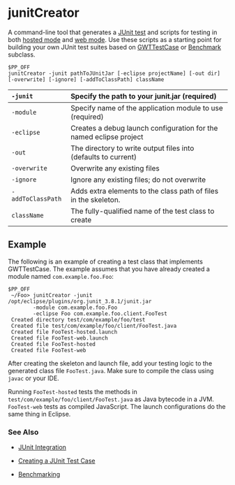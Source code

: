 # junitCreator #


A command-line tool that generates a [JUnit test](DevGuideJUnitIntegration.md) and scripts for testing in both [hosted mode](DevGuideHostedMode.md) and [web mode](DevGuideWebMode.md).  Use these scripts as a starting point for building your own JUnit test suites based on [GWTTestCase](http://google-web-toolkit.googlecode.com/svn/javadoc/1.5/com/google/gwt/junit/client/GWTTestCase.html) or [Benchmark](http://google-web-toolkit.googlecode.com/svn/javadoc/1.5/com/google/gwt/junit/client/Benchmark.html) subclass.

```
$PP_OFF
junitCreator -junit pathToJUnitJar [-eclipse projectName] [-out dir] [-overwrite] [-ignore] [-addToClassPath] className
```


|   `-junit`  |  Specify the path to your junit.jar (required) |
|:------------|:-----------------------------------------------|
|   `-module`  |  Specify name of the application module to use (required) |
|   `-eclipse`  |  Creates a debug launch configuration for the named eclipse project |
|   `-out`    |  The directory to write output files into (defaults to current) |
|   `-overwrite`  |  Overwrite any existing files                  |
|   `-ignore`  |  Ignore any existing files; do not overwrite   |
|   `-addToClassPath` |  Adds extra elements to the class path of files in the skeleton. |
|   `className`  |  The fully-qualified name of the test class to create |

## Example ##

The following is an example of creating a test class that implements GWTTestCase.  The example assumes that you have already created a module named `com.example.foo.Foo`:

```
$PP_OFF
 ~/Foo> junitCreator -junit /opt/eclipse/plugins/org.junit_3.8.1/junit.jar
        -module com.example.foo.Foo
        -eclipse Foo com.example.foo.client.FooTest
 Created directory test/com/example/foo/test
 Created file test/com/example/foo/client/FooTest.java
 Created file FooTest-hosted.launch
 Created file FooTest-web.launch
 Created file FooTest-hosted
 Created file FooTest-web
```

After creating the skeleton and launch file, add your testing logic to the generated class file `FooTest.java`.  Make sure to compile the class using `javac` or your IDE.

Running `FooTest-hosted` tests the methods in `test/com/example/foo/client/FooTest.java` as Java bytecode in a JVM. `FooTest-web` tests as compiled JavaScript. The launch configurations do the same thing in Eclipse.

### See Also ###

  * [JUnit Integration](DevGuideJUnitIntegration.md)

  * [Creating a JUnit Test Case](DevGuideJUnitCreation.md)

  * [Benchmarking](DevGuideJUnitBenchmarking.md)
